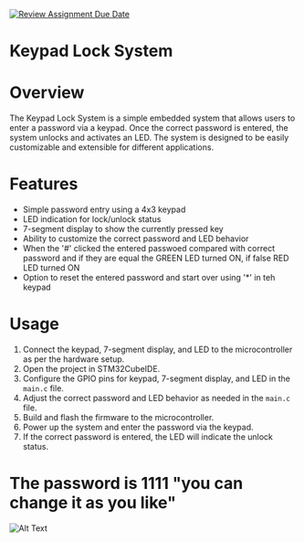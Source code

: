 [![Review Assignment Due Date](https://classroom.github.com/assets/deadline-readme-button-24ddc0f5d75046c5622901739e7c5dd533143b0c8e959d652212380cedb1ea36.svg)](https://classroom.github.com/a/EaClDaQ_)



# Keypad Lock System

# Overview
The Keypad Lock System is a simple embedded system that allows users to enter a password via a keypad. Once the correct password is entered, the system unlocks and activates an LED. The system is designed to be easily customizable and extensible for different applications.

# Features
- Simple password entry using a 4x3 keypad
- LED indication for lock/unlock status
- 7-segment display to show the currently pressed key
- Ability to customize the correct password and LED behavior
- When the '#' clicked the entered passwoed compared with correct password and if they are equal the GREEN LED turned ON, if false RED LED turned ON
- Option to reset the entered password and start over using '*' in teh keypad
 

# Usage
1. Connect the keypad, 7-segment display, and LED to the microcontroller as per the hardware setup.
2. Open the project in STM32CubeIDE.
3. Configure the GPIO pins for keypad, 7-segment display, and LED in the `main.c` file.
4. Adjust the correct password and LED behavior as needed in the `main.c` file.
5. Build and flash the firmware to the microcontroller.
6. Power up the system and enter the password via the keypad.
7. If the correct password is entered, the LED will indicate the unlock status.

# The password is 1111 "you can change it as you like"
![Alt Text](assets/pass.gif)
